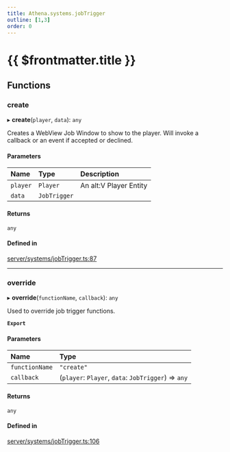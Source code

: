 ```yaml
---
title: Athena.systems.jobTrigger
outline: [1,3]
order: 0
---
```


# {{ $frontmatter.title }}


## Functions

### create

▸ **create**(`player`, `data`): `any`

Creates a WebView Job Window to show to the player.
Will invoke a callback or an event if accepted or declined.

#### Parameters

| Name | Type | Description |
| :------ | :------ | :------ |
| `player` | `Player` | An alt:V Player Entity |
| `data` | `JobTrigger` |  |

#### Returns

`any`

#### Defined in

[server/systems/jobTrigger.ts:87](https://github.com/Stuyk/altv-athena/blob/9c488f0/src/core/server/systems/jobTrigger.ts#L87)

___

### override

▸ **override**(`functionName`, `callback`): `any`

Used to override job trigger functions.

**`Export`**

#### Parameters

| Name | Type |
| :------ | :------ |
| `functionName` | ``"create"`` |
| `callback` | (`player`: `Player`, `data`: `JobTrigger`) => `any` |

#### Returns

`any`

#### Defined in

[server/systems/jobTrigger.ts:106](https://github.com/Stuyk/altv-athena/blob/9c488f0/src/core/server/systems/jobTrigger.ts#L106)

